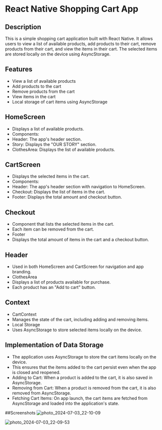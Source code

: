 # React Native Shopping Cart App

## Description

This is a simple shopping cart application built with React Native. 
It allows users to view a list of available products, add products to their cart, remove products from their cart, and view the items in their cart. 
The selected items are stored locally on the device using AsyncStorage.

## Features

- View a list of available products
- Add products to the cart
- Remove products from the cart
- View items in the cart
- Local storage of cart items using AsyncStorage

## HomeScreen
- Displays a list of available products.
- Components:
- Header: The app's header section.
- Story: Displays the "OUR STORY" section.
- ClothesArea: Displays the list of available products.

## CartScreen
- Displays the selected items in the cart.
- Components:
- Header: The app's header section with navigation to HomeScreen.
- Checkout: Displays the list of items in the cart.
- Footer: Displays the total amount and checkout button.

## Checkout
- Component that lists the selected items in the cart.
- Each item can be removed from the cart.
- Footer
- Displays the total amount of items in the cart and a checkout button.

## Header
- Used in both HomeScreen and CartScreen for navigation and app branding.
- ClothesArea
- Displays a list of products available for purchase.
- Each product has an "Add to cart" button.

## Context
- CartContext
- Manages the state of the cart, including adding and removing items.
- Local Storage
- Uses AsyncStorage to store selected items locally on the device.

## Implementation of Data Storage
- The application uses AsyncStorage to store the cart items locally on the device. 
- This ensures that the items added to the cart persist even when the app is closed and reopened.
- Adding to Cart: When a product is added to the cart, it is also saved in AsyncStorage.
- Removing from Cart: When a product is removed from the cart, it is also removed from AsyncStorage.
- Fetching Cart Items: On app launch, the cart items are fetched from AsyncStorage and loaded into the application's state.

##Screenshots
![photo_2024-07-03_22-10-09](https://github.com/emmanuellaAk/rn-assignment6-11090094/assets/137521867/521e0d1e-ee17-493c-991a-343141dcf076)

![photo_2024-07-03_22-09-53](https://github.com/emmanuellaAk/rn-assignment6-11090094/assets/137521867/47231231-79b6-4b86-9743-6945530c1e33)

